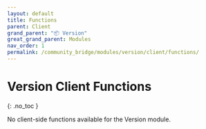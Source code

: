 ```yaml
---
layout: default
title: Functions
parent: Client
grand_parent: "📦 Version"
great_grand_parent: Modules
nav_order: 1
permalink: /community_bridge/modules/version/client/functions/
---
```


# Version Client Functions
{: .no_toc }

No client-side functions available for the Version module.